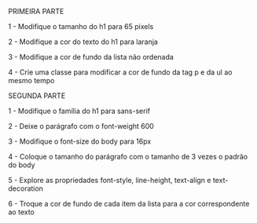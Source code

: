 PRIMEIRA PARTE

1 - Modifique o tamanho do h1 para 65 pixels

2 - Modifique a cor do texto do h1 para laranja

3 - Modifique a cor de fundo da lista não ordenada

4 - Crie uma classe para modificar a cor de fundo da tag p e da ul ao mesmo tempo

SEGUNDA PARTE

1 - Modifique o família do h1 para sans-serif

2 - Deixe o parágrafo com o font-weight 600

3 - Modifique o font-size do body para 16px

4 - Coloque o tamanho do parágrafo com o tamanho de 3 vezes o padrão do body

5 - Explore as propriedades font-style, line-height, text-align e text-decoration

6 - Troque a cor de fundo de cada item da lista para a cor correspondente ao texto
